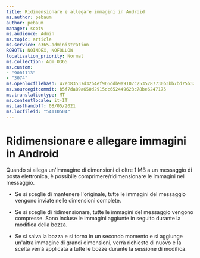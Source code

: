 ```yaml
---
title: Ridimensionare e allegare immagini in Android
ms.author: pebaum
author: pebaum
manager: scotv
ms.audience: Admin
ms.topic: article
ms.service: o365-administration
ROBOTS: NOINDEX, NOFOLLOW
localization_priority: Normal
ms.collection: Adm_O365
ms.custom:
- "9001113"
- "3074"
ms.openlocfilehash: 47eb83537d32b4ef966ddb9a9107c2535287730b3bb7bd75b32c894c6411aeca
ms.sourcegitcommit: b5f7da89a650d2915dc652449623c78be6247175
ms.translationtype: MT
ms.contentlocale: it-IT
ms.lasthandoff: 08/05/2021
ms.locfileid: "54110504"
---
```

# <a name="resize-and-attach-images-on-android"></a>Ridimensionare e allegare immagini in Android

Quando si allega un'immagine di dimensioni di oltre 1 MB a un messaggio di posta elettronica, è possibile comprimere/ridimensionare le immagini nel messaggio.
 
- Se si sceglie di mantenere l'originale, tutte le immagini del messaggio vengono inviate nelle dimensioni complete.
 
- Se si sceglie di ridimensionare, tutte le immagini del messaggio vengono compresse.  Sono incluse le immagini aggiunte in seguito durante la modifica della bozza.
 
- Se si salva la bozza e si torna in un secondo momento e si aggiunge un'altra immagine di grandi dimensioni, verrà richiesto di nuovo e la scelta verrà applicata a tutte le bozze durante la sessione di modifica.
 
